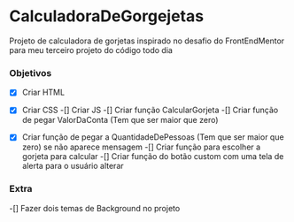 # CalculadoraDeGorgejetas
Projeto de calculadora de gorjetas inspirado no desafio do FrontEndMentor para meu terceiro projeto do código todo dia

### Objetivos
-[x] Criar HTML
-[X] Criar CSS
-[] Criar JS
-[] Criar função CalcularGorjeta
-[] Criar função de pegar ValorDaConta
    (Tem que ser maior que zero)
-[x] Criar função de pegar a QuantidadeDePessoas
    (Tem que ser maior que zero) se não aparece mensagem
-[] Criar função para escolher a gorjeta para calcular
-[] Criar função do botão custom com uma tela de alerta para o usuário alterar 


### Extra
-[] Fazer dois temas de Background no projeto
